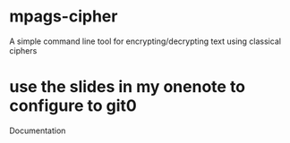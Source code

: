 # mpags-cipher
A simple command line tool for encrypting/decrypting text using classical ciphers
# use the slides in my onenote to configure to git0

Documentation